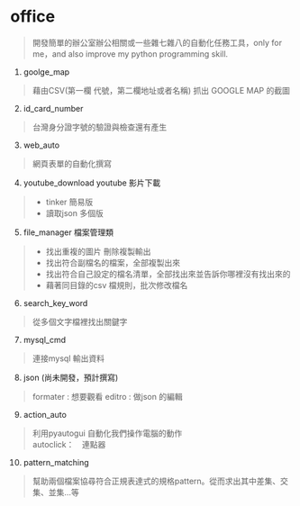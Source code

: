# office
> 開發簡單的辦公室辦公相關或一些雜七雜八的自動化任務工具，only for me，and also improve my python programming skill.

1. goolge_map 
> 藉由CSV(第一欄 代號，第二欄地址或者名稱) 抓出 GOOGLE MAP 的截圖

2. id_card_number 
> 台灣身分證字號的驗證與檢查還有產生

3. web_auto 
> 網頁表單的自動化撰寫

4. youtube_download youtube 影片下載
>   - tinker 簡易版 
>   - 讀取json 多個版

5. file_manager 檔案管理類 
>   - 找出重複的圖片 刪除複製輸出
>   - 找出符合副檔名的檔案，全部複製出來
>   - 找出符合自己設定的檔名清單，全部找出來並告訴你哪裡沒有找出來的
>   - 藉著同目錄的csv 檔規則，批次修改檔名

6. search_key_word 
> 從多個文字檔裡找出關鍵字

7. mysql_cmd 
> 連接mysql 輸出資料

8. json (尚未開發，預計撰寫)
> formater : 想要觀看
> editro : 做json 的編輯

9. action_auto
> 利用pyautogui 自動化我們操作電腦的動作
> <br/>autoclick：　連點器

10. pattern_matching
> 幫助兩個檔案協尋符合正規表達式的規格pattern。從而求出其中差集、交集、並集...等